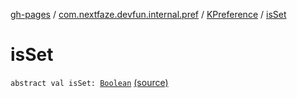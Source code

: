 [gh-pages](../../index.md) / [com.nextfaze.devfun.internal.pref](../index.md) / [KPreference](index.md) / [isSet](./is-set.md)

# isSet

`abstract val isSet: `[`Boolean`](https://kotlinlang.org/api/latest/jvm/stdlib/kotlin/-boolean/index.html) [(source)](https://github.com/NextFaze/dev-fun/tree/master/devfun-internal/src/main/java/com/nextfaze/devfun/internal/pref/SharedPreferences.kt#L16)